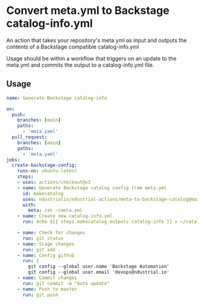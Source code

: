 # Convert meta.yml to Backstage catalog-info.yml

An action that takes your repository's meta.yml as input and outputs the contents of a Backstage compatible catalog-info.yml

Usage should be within a workflow that triggers on an update to the meta.yml and commits the output to a catalog-info.yml file.

## Usage

```yaml
name: Generate Backstage catalog-info

on:
  push:
    branches: [main]
    paths: 
      - 'meta.yaml'
  pull_request:
    branches: [main]
    paths: 
      - 'meta.yaml'
jobs:
  create-backstage-config:
    runs-on: ubuntu-latest
    steps:
    - uses: actions/checkout@v3
    - name: Generate Backstage catalog config from meta.yml
      id: makecatalog
      uses: ndustrialio/ndustrial-actions/meta-to-backstage-catalog@master
      with:
        meta: cat ~/meta.yml
    - name: Create new catalog-info.yml
      run: echo ${{ steps.makecatalog.outputs.catalog-info }} > ~/catalog-info.yml

    - name: Check for changes
      run: git status
    - name: Stage changes
      run: git add .
    - name: Config github 
      run: |
        git config --global user.name 'Backstage Automation'
        git config --global user.email 'devops@ndustrial.io'
    - name: Commit changes
      run: git commit -m "Auto update"
    - name: Push to master
      run: git push
```